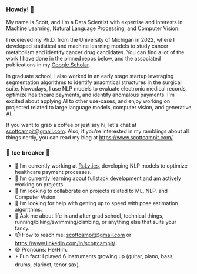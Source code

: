 ### Howdy! 👋

My name is Scott, and I'm a Data Scientist with expertise and interests in Machine Learning, Natural Language Processing, and Computer Vision. 

I receieved my Ph.D. from the University of Michigan in 2022, where I developed statistical and machine learning models to study cancer metabolism and identify cancer drug candidates. You can find a lot of the work I have done in the pinned repos below, and the associated publications in my [Google Scholar](https://scholar.google.com/citations?user=Hw1bieoAAAAJ&hl=en&oi=ao). 

In graduate school, I also worked in an early stage startup leveraging segmentation algorithms to identify anaomtical structures in the surgical suite. Nowadays, I use NLP models to evaluate electronic medical records, optimize healthcare payments, and identify anomalous payments. I'm excited about applying AI to other use-cases, and enjoy working on projected related to large language models, computer vision, and generative AI.

If you want to grab a coffee or just say hi, let's chat at scottcampit@gmail.com. Also, if you're interested in my ramblings about all things nerdy, you can read my blog at https://www.scottcampit.com/.

### 🧊 Ice breaker 🧊

- 🔭 I’m currently working at [RaLytics](https://ralytics.com/), developing NLP models to optimize healthcare payment processes.
- 🌱 I’m currently learning about fullstack development and am actively working on projects.
- 👯 I’m looking to collaborate on projects related to ML, NLP. and Computer Vision.
- 🤔 I’m looking for help with getting up to speed with pose estimation algorithms.
- 💬 Ask me about life in and after grad school, technical things, running/biking/swimming/climbing, or anything else that suits your fancy.
- 📫 How to reach me: scottcampit@gmail.com or https://www.linkedin.com/in/scottcampit/.
- 😄 Pronouns: He/Him.
- ⚡ Fun fact: I played 6 instruments growing up (guitar, piano, bass, drums, clarinet, tenor sax).
